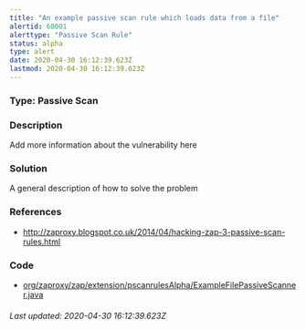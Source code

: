 ```yaml
---
title: "An example passive scan rule which loads data from a file"
alertid: 60001
alerttype: "Passive Scan Rule"
status: alpha
type: alert
date: 2020-04-30 16:12:39.623Z
lastmod: 2020-04-30 16:12:39.623Z
---
```

### Type: Passive Scan

### Description
Add more information about the vulnerability here

### Solution

A general description of how to solve the problem

### References

* http://zaproxy.blogspot.co.uk/2014/04/hacking-zap-3-passive-scan-rules.html

### Code

 * [org/zaproxy/zap/extension/pscanrulesAlpha/ExampleFilePassiveScanner.java](https://github.com/zaproxy/zap-extensions/blob/master/addOns/pscanrulesAlpha/src/main/java/org/zaproxy/zap/extension/pscanrulesAlpha/ExampleFilePassiveScanner.java)

###### Last updated: 2020-04-30 16:12:39.623Z
